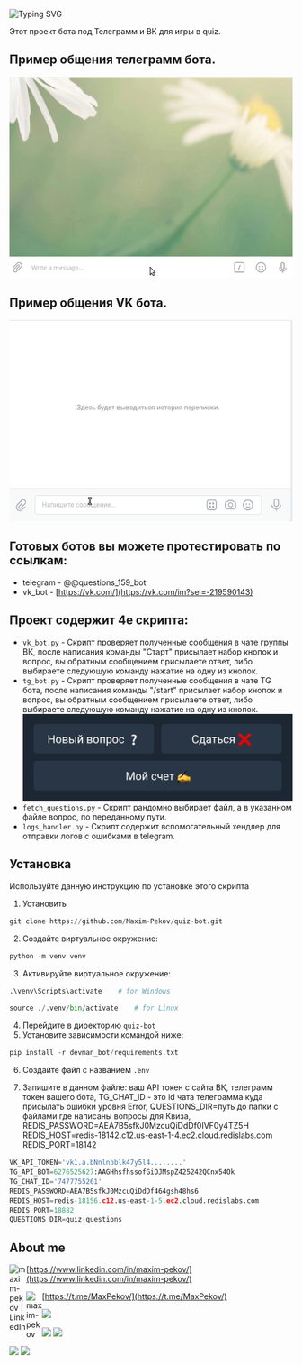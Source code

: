 ![Typing SVG](https://readme-typing-svg.herokuapp.com?color=%2336BCF7&lines=QUIZ+BOT)


Этот проект бота под Телеграмм и ВК для игры в quiz. 

## Пример общения телеграмм бота.
<img src="static/demo_tg_bot.gif" width="600">

## Пример общения VK бота.
<img src="static/demo_vk_bot.gif" width="600">


## Готовых ботов вы можете протестировать по ссылкам:
* telegram - @@questions_159_bot
* vk_bot - [https://vk.com/](https://vk.com/im?sel=-219590143)

## Проект содержит 4е скрипта:
* `vk_bot.py` - Скрипт проверяет полученные сообщения в чате группы ВК, 
  после написания команды "Старт" присылает набор кнопок и вопрос, вы 
  обратным сообщением присылаете ответ, либо выбираете следующую команду 
  нажатие на одну из кнопок.
* `tg_bot.py` - Скрипт проверяет полученные сообщения в чате TG бота, 
  после написания команды "/start" присылает набор кнопок и вопрос, вы 
  обратным сообщением присылаете ответ, либо выбираете следующую команду 
  нажатие на одну из кнопок.
    <img src="static/tg_buttons.jpg" width="600">
* `fetch_questions.py` - Скрипт рандомно выбирает файл, а в указанном файле 
  вопрос, по переданному пути.
* `logs_handler.py` - Скрипт содержит вспомогательный хендлер для отправки 
  логов с ошибками в telegram.

## Установка

Используйте данную инструкцию по установке этого скрипта

1. Установить

```python
git clone https://github.com/Maxim-Pekov/quiz-bot.git
```

2. Создайте виртуальное окружение:

```python
python -m venv venv
```

3. Активируйте виртуальное окружение:
```python
.\venv\Scripts\activate    # for Windows
```
```python
source ./.venv/bin/activate    # for Linux
```

4. Перейдите в директорию `quiz-bot`
5. Установите зависимости командой ниже:
```python
pip install -r devman_bot/requirements.txt
```

6. Создайте файл с названием `.env`

7. Запишите в данном файле: 
   ваш API токен с сайта ВК, 
   телеграмм токен вашего бота, 
   TG_CHAT_ID - это id чата телеграмма куда присылать ошибки уровня Error,
   QUESTIONS_DIR=путь до папки с файлами где написаны вопросы для Квиза,
   REDIS_PASSWORD=AEA7B5sfkJ0MzcuQiDdDf0IVF0y4TZ5H
   REDIS_HOST=redis-18142.c12.us-east-1-4.ec2.cloud.redislabs.com
   REDIS_PORT=18142
   
```python
VK_API_TOKEN='vk1.a.bNnlnbblk47y5l4........'
TG_API_BOT=6276525627:AAGHhsfhssofGiOJMspZ425242QCnx54Ok
TG_CHAT_ID='7477755261'
REDIS_PASSWORD=AEA7B5sfkJ0MzcuQiDdDf464gsh48hs6
REDIS_HOST=redis-18156.c12.us-east-1-5.ec2.cloud.redislabs.com
REDIS_PORT=18882
QUESTIONS_DIR=quiz-questions
```

## About me

[<img align="left" alt="maxim-pekov | LinkedIn" width="30px" src="https://img.icons8.com/color/48/000000/linkedin-circled--v3.png" />https://www.linkedin.com/in/maxim-pekov/](https://www.linkedin.com/in/maxim-pekov/)
</br>

[<img align="left" alt="maxim-pekov" width="28px" src="https://upload.wikimedia.org/wikipedia/commons/5/5c/Telegram_Messenger.png" />https://t.me/MaxPekov/](https://t.me/MaxPekov/)
</br>

[//]: # (Карточка профиля: )
![](https://github-profile-summary-cards.vercel.app/api/cards/profile-details?username=Maxim-Pekov&theme=solarized_dark)

[//]: # (Статистика языков в коммитах:)

[//]: # (Статистика языков в репозиториях:)
![](https://github-profile-summary-cards.vercel.app/api/cards/most-commit-language?username=Maxim-Pekov&theme=solarized_dark)
![](https://github-profile-summary-cards.vercel.app/api/cards/repos-per-language?username=Maxim-Pekov&theme=solarized_dark)


[//]: # (Статистика профиля:)

[//]: # (Данные по коммитам за сутки:)
![](https://github-profile-summary-cards.vercel.app/api/cards/stats?username=Maxim-Pekov&theme=solarized_dark)
![](https://github-profile-summary-cards.vercel.app/api/cards/productive-time?username=Maxim-Pekov&theme=solarized_dark)

[//]: # ([![trophy]&#40;https://github-profile-trophy.vercel.app/?username=Maxim-Pekov&#41;]&#40;https://github.com/ryo-ma/github-profile-trophy&#41;)

